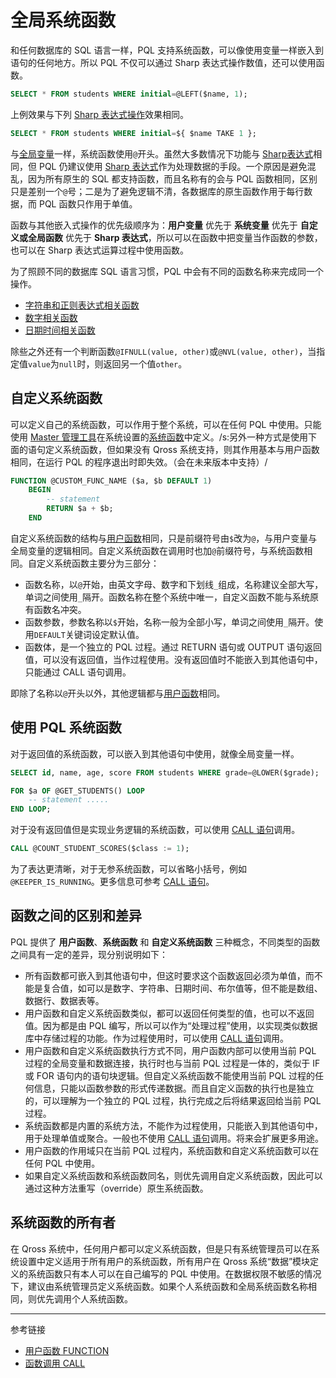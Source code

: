 # 全局系统函数

和任何数据库的 SQL 语言一样，PQL 支持系统函数，可以像使用变量一样嵌入到语句的任何地方。所以 PQL 不仅可以通过 Sharp 表达式操作数值，还可以使用函数。

```sql
SELECT * FROM students WHERE initial=@LEFT($name, 1);
```

上例效果与下列 [Sharp 表达式操作](/pql/sharp-text.md)效果相同。

```sql
SELECT * FROM students WHERE initial=${ $name TAKE 1 };
```

与[全局变量](/pql/global-variable.md)一样，系统函数使用`@`开头。虽然大多数情况下功能与 [Sharp表达式](/pql/sharp.md)相同，但 PQL 仍建议使用 [Sharp 表达式](/pql/sharp.md)作为处理数据的手段。一个原因是避免混乱，因为所有原生的 SQL 都支持函数，而且名称有的会与 PQL 函数相同，区别只是差别一个`@`号；二是为了避免逻辑不清，各数据库的原生函数作用于每行数据，而 PQL 函数只作用于单值。

函数与其他嵌入式操作的优先级顺序为：**用户变量** 优先于 **系统变量** 优先于 **自定义或全局函数** 优先于 **Sharp 表达式**，所以可以在函数中把变量当作函数的参数，也可以在 Sharp 表达式运算过程中使用函数。

为了照顾不同的数据库 SQL 语言习惯，PQL 中会有不同的函数名称来完成同一个操作。

* [字符串和正则表达式相关函数](/pql/function-text.md)
* [数字相关函数](/pql/function-numeric.md)
* [日期时间相关函数](/pql/function-numeric.md)

除些之外还有一个判断函数`@IFNULL(value, other)`或`@NVL(value, other)`，当指定值`value`为`null`时，则返回另一个值`other`。

## 自定义系统函数

可以定义自己的系统函数，可以作用于整个系统，可以在任何 PQL 中使用。只能使用 [Master 管理工具](/master/overview.md)在系统设置的[系统函数](/master/system/functions.md)中定义。/s:另外一种方式是使用下面的语句定义系统函数，但如果没有 Qross 系统支持，则其作用基本与用户函数相同，在运行 PQL 的程序退出时即失效。（会在未来版本中支持）/

```sql
FUNCTION @CUSTOM_FUNC_NAME ($a, $b DEFAULT 1)
    BEGIN
        -- statement
        RETURN $a + $b;
    END
```

自定义系统函数的结构与[用户函数](/pql/function.md)相同，只是前缀符号由`$`改为`@`，与用户变量与全局变量的逻辑相同。自定义系统函数在调用时也加`@`前缀符号，与系统函数相同。自定义系统函数主要分为三部分：

* 函数名称，以`@`开始，由英文字母、数字和下划线`_`组成，名称建议全部大写，单词之间使用`_`隔开。函数名称在整个系统中唯一，自定义函数不能与系统原有函数名冲突。
* 函数参数，参数名称以`$`开始，名称一般为全部小写，单词之间使用`_`隔开。使用`DEFAULT`关键词设定默认值。
* 函数体，是一个独立的 PQL 过程。通过 RETURN 语句或 OUTPUT 语句返回值，可以没有返回值，当作过程使用。没有返回值时不能嵌入到其他语句中，只能通过 CALL 语句调用。

即除了名称以`@`开头以外，其他逻辑都与[用户函数](/pql/function.md)相同。

## 使用 PQL 系统函数

对于返回值的系统函数，可以嵌入到其他语句中使用，就像全局变量一样。

```sql
SELECT id, name, age, score FROM students WHERE grade=@LOWER($grade);

FOR $a OF @GET_STUDENTS() LOOP
    -- statement .....
END LOOP;
```

对于没有返回值但是实现业务逻辑的系统函数，可以使用 [CALL 语句](/pql/call.md)调用。

```sql
CALL @COUNT_STUDENT_SCORES($class := 1);
```

为了表达更清晰，对于无参系统函数，可以省略小括号，例如`@KEEPER_IS_RUNNING`。更多信息可参考 [CALL 语句](/pql/call.md)。

## 函数之间的区别和差异

PQL 提供了 **用户函数**、**系统函数** 和 **自定义系统函数** 三种概念，不同类型的函数之间具有一定的差异，现分别说明如下：

* 所有函数都可嵌入到其他语句中，但这时要求这个函数返回必须为单值，而不能是复合值，如可以是数字、字符串、日期时间、布尔值等，但不能是数组、数据行、数据表等。
* 用户函数和自定义系统函数类似，都可以返回任何类型的值，也可以不返回值。因为都是由 PQL 编写，所以可以作为“处理过程”使用，以实现类似数据库中存储过程的功能。作为过程使用时，可以使用 [CALL 语句](/pql/call.md)调用。
* 用户函数和自定义系统函数执行方式不同，用户函数内部可以使用当前 PQL 过程的全局变量和数据连接，执行时也与当前 PQL 过程是一体的，类似于 IF 或 FOR 语句内的语句块逻辑。但自定义系统函数不能使用当前 PQL 过程的任何信息，只能以函数参数的形式传递数据。而且自定义函数的执行也是独立的，可以理解为一个独立的 PQL 过程，执行完成之后将结果返回给当前 PQL 过程。
* 系统函数都是内置的系统方法，不能作为过程使用，只能嵌入到其他语句中，用于处理单值或聚合。一般也不使用 [CALL 语句](/pql/call.md)调用。将来会扩展更多用途。
* 用户函数的作用域只在当前 PQL 过程内，系统函数和自定义系统函数可以在任何 PQL 中使用。
* 如果自定义系统函数和系统函数同名，则优先调用自定义系统函数，因此可以通过这种方法重写（override）原生系统函数。

## 系统函数的所有者

在 Qross 系统中，任何用户都可以定义系统函数，但是只有系统管理员可以在系统设置中定义适用于所有用户的系统函数，所有用户在 Qross 系统“数据”模块定义的系统函数只有本人可以在自己编写的 PQL 中使用。在数据权限不敏感的情况下，建议由系统管理员定义系统函数。如果个人系统函数和全局系统函数名称相同，则优先调用个人系统函数。

---
参考链接

* [用户函数 FUNCTION](/pql/function.md)
* [函数调用 CALL](/pql/call.md)
